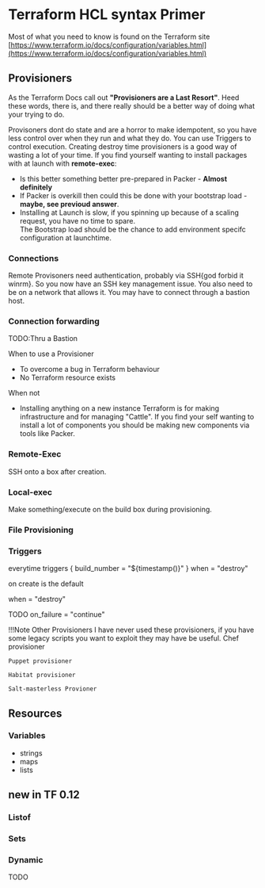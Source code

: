 # Terraform HCL syntax Primer

Most of what you need to know is found on the Terraform site [https://www.terraform.io/docs/configuration/variables.html](https://www.terraform.io/docs/configuration/variables.html)

## Provisioners

As the Terraform Docs call out **"Provisioners are a Last Resort"**.
Heed these words, there is, and there really should be a better way of doing what your trying to do.

Provisoners dont do state and are a horror to make idempotent, so you have less control over when they run and what they do.
You can use Triggers to control execution. Creating destroy time provisioners is a good way of wasting a lot of your time.
If you find yourself wanting to install packages with at launch with **remote-exec**:

- Is this better something better pre-prepared in Packer - **Almost definitely**
- If Packer is overkill then could this be done with your bootstrap load -**maybe, see previoud answer**.
- Installing at Launch is slow, if you spinning up because of a scaling request, you have no time to spare.  
The Bootstrap load should be the chance to add environment specifc configuration at launchtime.

### Connections

Remote Provisoners need authentication, probably via SSH{god forbid it winrm}. So you now have an SSH key management issue. You also need to be on a network that allows it. You may have to connect through a bastion host.

### Connection forwarding

TODO:Thru a Bastion

When to use a Provisioner

- To overcome a bug in Terraform behaviour
- No Terraform resource exists

When not

- Installing anything on a new instance
  Terraform is for making infrastructure and for managing "Cattle". If you find your self wanting to install a lot of components you should be making new components via tools like Packer.

### Remote-Exec

SSH onto a box after creation.

### Local-exec

Make something/execute on the build box during provisioning.

### File Provisioning

### Triggers

everytime
triggers {
build_number = "\${timestamp()}"
}
when = "destroy"

on create is the default

when = "destroy"

TODO
on_failure = "continue"

!!!Note Other Provisioners
I have never used these provisioners, if you have some legacy scripts you want to exploit they may have be useful.
    Chef provisioner

    Puppet provisioner

    Habitat provisioner

    Salt-masterless Provioner

## Resources

### Variables

- strings
- maps
- lists

## new in TF 0.12

### Listof

### Sets

### Dynamic

TODO
